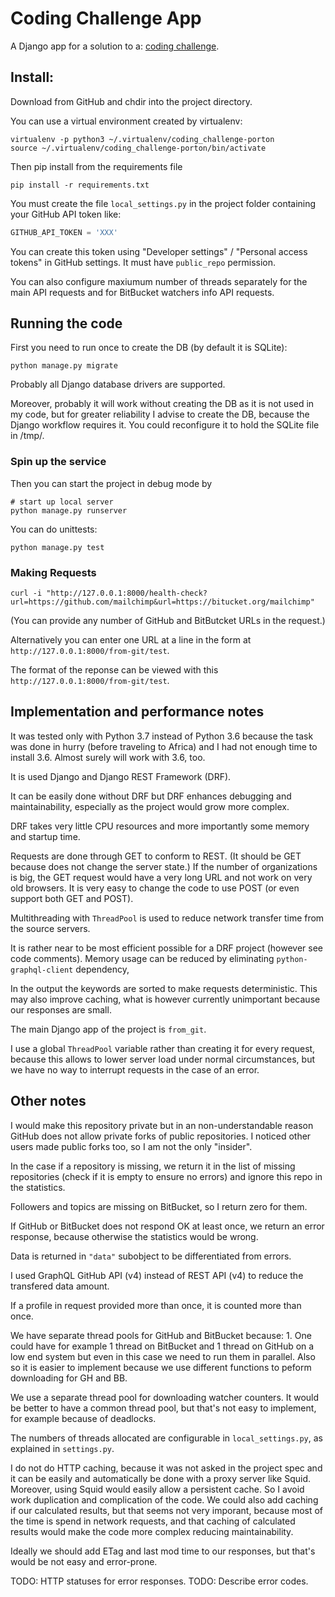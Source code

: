 # Coding Challenge App

A Django app for a solution to a:
[coding challenge](https://drive.google.com/file/d/0B6y8e6-LG84naElFcTlkcHQ1bU1qUkM1Y2VhbXpMdnE4ZjJz/view).

## Install:

Download from GitHub and chdir into the project
directory.

You can use a virtual environment created by virtualenv:
```
virtualenv -p python3 ~/.virtualenv/coding_challenge-porton
source ~/.virtualenv/coding_challenge-porton/bin/activate
```

Then pip install from the requirements file
``` 
pip install -r requirements.txt
```

You must create the file `local_settings.py` in the
project folder containing your GitHub API token like:
```python
GITHUB_API_TOKEN = 'XXX'
```

You can create this token using "Developer settings" /
"Personal access tokens" in GitHub settings. It must
have `public_repo` permission.

You can also configure maxiumum number of threads
separately for the main API requests and for
BitBucket watchers info API requests.

## Running the code

First you need to run once to create the DB (by default it is
SQLite):
```
python manage.py migrate
```

Probably all Django database drivers are supported.

Moreover, probably it will work without creating the DB as it is
not used in my code, but for greater reliability I advise to
create the DB, because the Django workflow requires it. You could
reconfigure it to hold the SQLite file in /tmp/.

### Spin up the service

Then you can start the project in debug mode by
```
# start up local server
python manage.py runserver 
```

You can do unittests:
```
python manage.py test 
```

### Making Requests

```
curl -i "http://127.0.0.1:8000/health-check?url=https://github.com/mailchimp&url=https://bitucket.org/mailchimp"
```
(You can provide any number of GitHub and BitButcket URLs in the request.)

Alternatively you can enter one URL at a line in the
form at `http://127.0.0.1:8000/from-git/test`.

The format of the reponse can be viewed with this
`http://127.0.0.1:8000/from-git/test`.

## Implementation and performance notes

It was tested only with Python 3.7 instead of Python 3.6 because
the task was done in hurry (before traveling to Africa) and I
had not enough time to install 3.6. Almost surely will work with
3.6, too.

It is used Django and Django REST Framework (DRF).

It can be easily done without DRF but DRF enhances debugging
and maintainability, especially as the project would grow more
complex.

DRF takes very little CPU resources and more importantly some
memory and startup time.

Requests are done through GET to conform to REST. (It should be GET
because does not change the server state.) If the number
of organizations is big, the GET request would have a very long
URL and not work on very old browsers. It is very easy to change
the code to use POST (or even support both GET and POST).  

Multithreading with `ThreadPool` is used to reduce
network transfer time from the source servers.

It is rather near to be most efficient
possible for a DRF project (however see code comments). Memory usage can be reduced by eliminating
`python-graphql-client` dependency,

In the output the keywords are sorted to make requests
deterministic. This may also improve caching, what is however
currently unimportant because our responses are small.

The main Django app of the project is `from_git`.

I use a global `ThreadPool` variable rather than creating it for every request, because this allows to lower server load under normal circumstances, but we have no way to interrupt requests in the case of an error.

## Other notes

I would make this repository private but in an non-understandable
reason GitHub does not allow private forks of public repositories.
I noticed other users made public forks too, so I am not the only
"insider".

In the case if a repository is missing, we return it in the list
of missing repositories (check if it is empty to ensure no errors)
and ignore this repo in the statistics.

Followers and topics are missing on BitBucket, so I return zero for them.

If GitHub or BitBucket does not respond OK at least once, we
return an error response, because otherwise the statistics would
be wrong.

Data is returned in `"data"` subobject to be differentiated from
errors.

I used GraphQL GitHub API (v4) instead of REST API (v4) to reduce the transfered
data amount.

If a profile in request provided more than once, it is counted more
than once. 

We have separate thread pools for GitHub and BitBucket
because: 1. One could have for example 1 thread on
BitBucket and 1 thread on GitHub on a low end system
but even in this case we need to run them in parallel.
Also so it is easier to implement because we use
different functions to peform downloading for GH and BB.

We use a separate thread pool for downloading watcher counters. It would be better to have a common thread pool, but that's not easy to implement, for example because of deadlocks.

The numbers of threads allocated are configurable in `local_settings.py`, as explained in `settings.py`.

I do not do HTTP caching, because it was not asked in the project spec and it can be easily and
automatically be done with a proxy server like Squid.
Moreover, using Squid would easily allow a persistent
cache. So I avoid work duplication and complication
of the code. We could also add caching if our
calculated results, but that seems not very imporant,
because most of the time is spend in network requests,
and that caching of calculated results would make
the code more complex reducing maintainability.

Ideally we should add ETag and last mod time to our
responses, but that's would be not easy and error-prone.

TODO: HTTP statuses for error responses.
TODO: Describe error codes.

